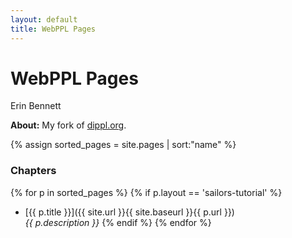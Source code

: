 ```yaml
---
layout: default
title: WebPPL Pages
---
```


<div class="main">
  <h1>WebPPL Pages</h1>
  <span class="authors">Erin Bennett</span>
</div>

**About:** 
My fork of [dippl.org](dippl.org).

{% assign sorted_pages = site.pages | sort:"name" %}

### Chapters

{% for p in sorted_pages %}
    {% if p.layout == 'sailors-tutorial' %}
- [{{ p.title }}]({{ site.url }}{{ site.baseurl }}{{ p.url }})<br>
    <em>{{ p.description }}</em>
    {% endif %}
{% endfor %}
